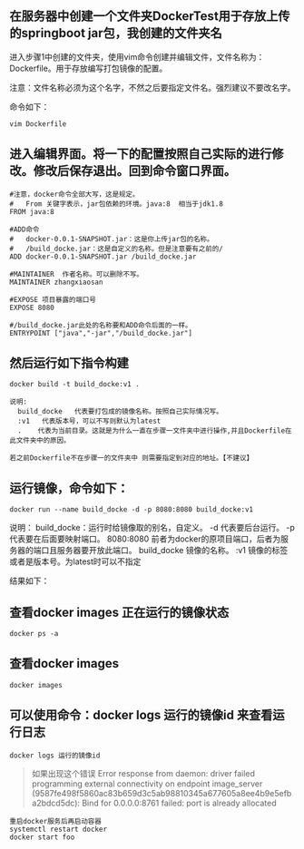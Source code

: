 ## 在服务器中创建一个文件夹DockerTest用于存放上传的springboot jar包，我创建的文件夹名

进入步骤1中创建的文件夹，使用vim命令创建并编辑文件，文件名称为：Dockerfile。用于存放编写打包镜像的配置。

注意：文件名称必须为这个名字，不然之后要指定文件名。强烈建议不要改名字。

命令如下：
```
vim Dockerfile
```
## 进入编辑界面。将一下的配置按照自己实际的进行修改。修改后保存退出。回到命令窗口界面。

```
#注意，docker命令全部大写，这是规定。
#   From 关键字表示，jar包依赖的环境。java:8  相当于jdk1.8
FROM java:8
 
#ADD命令 
#   docker-0.0.1-SNAPSHOT.jar：这是你上传jar包的名称。
#   /build_docke.jar：这是自定义的名称。但是注意要有之前的/
ADD docker-0.0.1-SNAPSHOT.jar /build_docke.jar
 
#MAINTAINER  作者名称。可以删除不写。
MAINTAINER zhangxiaosan
 
#EXPOSE 项目暴露的端口号
EXPOSE 8080
 
#/build_docke.jar此处的名称要和ADD命令后面的一样。
ENTRYPOINT ["java","-jar","/build_docke.jar"]
```

## 然后运行如下指令构建

```
docker build -t build_docke:v1 .
 
说明:
  build_docke   代表要打包成的镜像名称。按照自己实际情况写。
  :v1   代表版本号，可以不写则默认为latest
  .    代表为当前目录。这就是为什么一直在步骤一文件夹中进行操作,并且Dockerfile在此文件夹中的原因。
 
若之前Dockerfile不在步骤一的文件夹中 则需要指定到对应的地址。【不建议】
```

## 运行镜像，命令如下：
```
docker run --name build_docke -d -p 8080:8080 build_docke:v1
 ```
说明：
    build_docke：运行时给镜像取的别名，自定义。
    -d 代表要后台运行。
    -p 代表要在后面要映射端口。
    8080:8080 前者为docker的原项目端口，后者为服务器的端口且服务器要开放此端口。
    build_docke  镜像的名称。
    :v1   镜像的标签或者是版本号。为latest时可以不指定

结果如下：
## 查看docker images 正在运行的镜像状态 
```
docker ps -a
```
## 查看docker images
```
docker images
```
## 可以使用命令：docker logs 运行的镜像id   来查看运行日志
```
docker logs 运行的镜像id
```

> 如果出现这个错误
Error response from daemon: driver failed programming external connectivity on endpoint image_server (9587fe498f5860ac83b659d3c5ab98810345a677605a8ee4b9e5efba2bdcd5dc): Bind for 0.0.0.0:8761 failed: port is already allocated
```
重启docker服务后再启动容器
systemctl restart docker
docker start foo
```
 